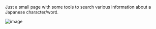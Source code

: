 Just a small page with some tools to search various information about a Japanese character/word.

![image](https://github.com/user-attachments/assets/1e4303f9-2bfd-46ef-95fb-15fc0d69f14e)
